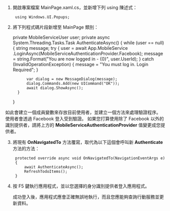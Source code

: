 1. 開啟專案檔案 MainPage.xaml.cs，並新增下列 using 陳述式：

        using Windows.UI.Popups;

2. 將下列程式碼片段新增至 MainPage 類別：

     private MobileServiceUser user;
     private async System.Threading.Tasks.Task AuthenticateAsync()
     {
         while (user == null)
         {
             string message;
             try
             {
                 user = await App.MobileService
                     .LoginAsync(MobileServiceAuthenticationProvider.Facebook);
                 message = 
                     string.Format("You are now logged in - {0}", user.UserId);
             }
             catch (InvalidOperationException)
             {
                 message = "You must log in. Login Required";
             }
    
             var dialog = new MessageDialog(message);
             dialog.Commands.Add(new UICommand("OK"));
             await dialog.ShowAsync();
         }
     }

 如此會建立一個成員變數來存放目前使用者，並建立一個方法來處理驗證程序。 使用者會透過 Facebook 登入受到驗證。 如果您打算使用除了 Facebook 以外的識別提供者，請將上方的 **MobileServiceAuthenticationProvider** 值變更成您提供者。

3. 將現有 **OnNavigatedTo** 方法覆寫，取代為以下這個會呼叫新 **Authenticate** 方法的方法：

        protected override async void OnNavigatedTo(NavigationEventArgs e)
        {
            await AuthenticateAsync();
            RefreshTodoItems();
        }

4. 按 F5 鍵執行應用程式，並以您選擇的身分識別提供者登入應用程式。

    成功登入後，應用程式應會正確無誤地執行，而且您應能夠查詢行動服務並更新資料。




